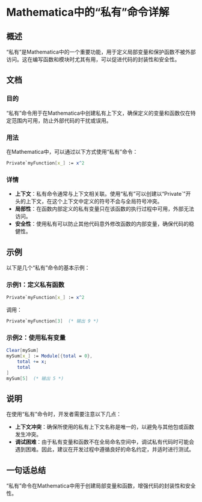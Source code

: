 <!--
Meta Description: # Mathematica中的“私有”命令详解 ## 概述 “私有”是Mathematica中的一个重要功能，用于定义局部变量和保护函数不被外部访问。这在编写函数和模块时尤其有用，可以促进代码的封装性和安全性。 ## 文档 ### 目的 “私有”命令用于在Mathematica中创建私有上下文，确保...
Meta Keywords: mathematica, private, myfunction, mysum, total
-->

# Mathematica中的“私有”命令详解

## 概述
“私有”是Mathematica中的一个重要功能，用于定义局部变量和保护函数不被外部访问。这在编写函数和模块时尤其有用，可以促进代码的封装性和安全性。

## 文档
### 目的
“私有”命令用于在Mathematica中创建私有上下文，确保定义的变量和函数仅在特定范围内可用，防止外部代码的干扰或误用。

### 用法
在Mathematica中，可以通过以下方式使用“私有”命令：

```mathematica
Private`myFunction[x_] := x^2
```

### 详情
- **上下文**：私有命令通常与上下文相关联。使用“私有”可以创建以“Private`”开头的上下文，在这个上下文中定义的符号不会与全局符号冲突。
- **局部性**：在函数内部定义的私有变量只在该函数的执行过程中可用，外部无法访问。
- **安全性**：使用私有可以防止其他代码意外修改函数的内部变量，确保代码的稳健性。

## 示例
以下是几个“私有”命令的基本示例：

### 示例1：定义私有函数
```mathematica
Private`myFunction[x_] := x^2
```
调用：
```mathematica
Private`myFunction[3]  (* 输出 9 *)
```

### 示例2：使用私有变量
```mathematica
Clear[mySum]
mySum[x_] := Module[{total = 0},
    total += x;
    total
]
mySum[5]  (* 输出 5 *)
```

## 说明
在使用“私有”命令时，开发者需要注意以下几点：
- **上下文冲突**：确保所使用的私有上下文名称是唯一的，以避免与其他包或函数发生冲突。
- **调试困难**：由于私有变量和函数不在全局命名空间中，调试私有代码时可能会遇到困难。因此，建议在开发过程中遵循良好的命名约定，并适时进行测试。

## 一句话总结
“私有”命令在Mathematica中用于创建局部变量和函数，增强代码的封装性和安全性。